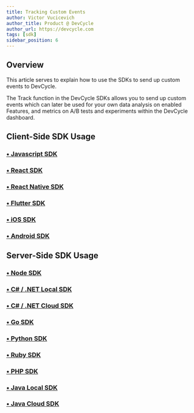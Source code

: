 ```yaml
---
title: Tracking Custom Events
author: Victor Vucicevich
author_title: Product @ DevCycle
author_url: https://devcycle.com
tags: [sdk]
sidebar_position: 6
---
```


## Overview

This article serves to explain how to use the SDKs to send up custom events to DevCycle. 

The Track function in the DevCycle SDKs allows you to send up custom events which can later be used for your own data analysis on enabled Features, and metrics on A/B tests and experiments within the DevCycle dashboard.

## Client-Side SDK Usage

### [• Javascript SDK](/sdk/client-side-sdks/javascript/javascript-usage#tracking-events)

### [• React SDK](/sdk/client-side-sdks/react#track-events)

### [• React Native SDK](/sdk/client-side-sdks/react-native/react-native-usage#track-events)

### [• Flutter SDK](/sdk/client-side-sdks/flutter#tracking-events)

### [• iOS SDK](/sdk/client-side-sdks/ios/ios-usage#tracking-events)

### [• Android SDK](/sdk/client-side-sdks/android/android-usage#tracking-events)

## Server-Side SDK Usage

### [• Node SDK](/sdk/server-side-sdks/node#tracking-user-events) 

### [• C# / .NET Local SDK](/sdk/server-side-sdks/dotnet-local#track-event) 

### [• C# / .NET Cloud SDK](/sdk/server-side-sdks/dotnet-cloud#track-event)

### [• Go SDK](/sdk/server-side-sdks/go#tracking-user-event)

### [• Python SDK](/sdk/server-side-sdks/python#track-event)

### [• Ruby SDK](/sdk/server-side-sdks/ruby#track-events)

### [• PHP SDK](/sdk/server-side-sdks/php/php-usage#track-event)

### [• Java Local SDK](/sdk/server-side-sdks/java-local#track-event)

### [• Java Cloud SDK](/sdk/server-side-sdks/java-cloud#track-event)

